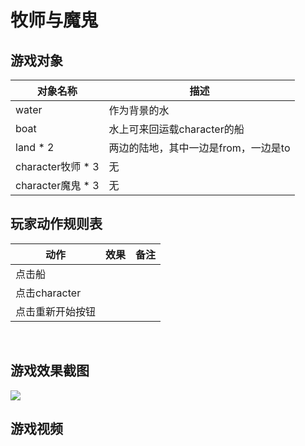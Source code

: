 # 牧师与魔鬼

## 游戏对象
对象名称 | 描述
------------ | ------------- 
 water|作为背景的水   
 boat|水上可来回运载character的船
 land * 2|两边的陆地，其中一边是from，一边是to
 character牧师 * 3 |无
 character魔鬼 * 3 |无

## 玩家动作规则表

动作|效果|备注
---|---|---
点击船||
点击character||
点击重新开始按钮||
 
## 游戏效果截图
![](https://github.com/zys980808/Unity3D/blob/master/Homework/Homework2/PriestsAndEvils/PandD_screenshot.jpg)

## 游戏视频
